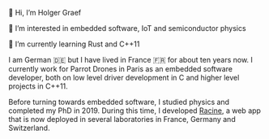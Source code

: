 👋 Hi, I’m Holger Graef

👀 I’m interested in embedded software, IoT and semiconductor physics

🌱 I’m currently learning Rust and C++11

I am German 🇩🇪 but I have lived in France 🇫🇷 for about ten years now. I currently work for Parrot Drones in Paris as
an embedded software developer, both on low level driver development in C and higher level projects in C++11.

Before turning towards embedded software, I studied physics and completed my PhD in 2019. During this time, I developed
[Racine](https://hgrf.github.io/racine/), a web app that is now deployed in several laboratories
in France, Germany and Switzerland.
